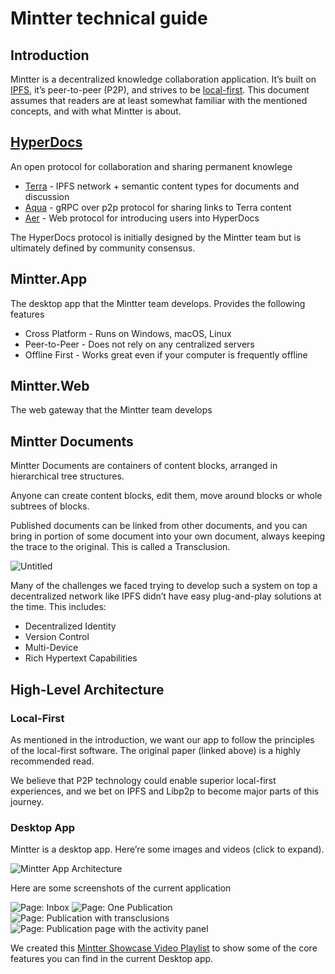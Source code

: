 # Mintter technical guide

## Introduction

Mintter is a decentralized knowledge collaboration application. It’s built on [IPFS](https://ipfs.tech), it’s peer-to-peer (P2P), and strives to be [local-first](https://www.inkandswitch.com/local-first/). This document assumes that readers are at least somewhat familiar with the mentioned concepts, and with what Mintter is about.

## [HyperDocs](./hyperdocs)

An open protocol for collaboration and sharing permanent knowlege

- [Terra](./hyperdocs-terra) - IPFS network + semantic content types for documents and discussion
- [Aqua](./hyperdocs-aqua) - gRPC over p2p protocol for sharing links to Terra content
- [Aer](./hyperdocs-aer) - Web protocol for introducing users into HyperDocs

The HyperDocs protocol is initially designed by the Mintter team but is ultimately defined by community consensus.

## Mintter.App

The desktop app that the Mintter team develops. Provides the following features

- Cross Platform - Runs on Windows, macOS, Linux
- Peer-to-Peer - Does not rely on any centralized servers
- Offline First - Works great even if your computer is frequently offline

## Mintter.Web

The web gateway that the Mintter team develops

## Mintter Documents

Mintter Documents are containers of content blocks, arranged in hierarchical tree structures.

Anyone can create content blocks, edit them, move around blocks or whole subtrees of blocks.

Published documents can be linked from other documents, and you can bring in portion of some document into your own document, always keeping the trace to the original. This is called a Transclusion.

![Untitled](assets/minnter-technical-guide-1.png)

Many of the challenges we faced trying to develop such a system on top a decentralized network like IPFS didn’t have easy plug-and-play solutions at the time. This includes:

- Decentralized Identity
- Version Control
- Multi-Device
- Rich Hypertext Capabilities

## High-Level Architecture

### Local-First

As mentioned in the introduction, we want our app to follow the principles of the local-first software. The original paper (linked above) is a highly recommended read.

We believe that P2P technology could enable superior local-first experiences, and we bet on IPFS and Libp2p to become major parts of this journey.

### Desktop App

Mintter is a desktop app. Here’re some images and videos (click to expand).

![Mintter App Architecture](assets/diagram-app-architecture.png)

Here are some screenshots of the current application

![Page: Inbox](assets/ui-inbox.png)
![Page: One Publication](assets/ui-publication.png)
![Page: Publication with transclusions](assets/ui-transclusions.png)
![Page: Publication page with the activity panel](assets/ui-publication-and-activity.png)

We created this [Mintter Showcase Video Playlist](https://www.youtube.com/playlist?list=PL_Q4x-stM4VLRlMN3xxtN_uj5KesC6DNU) to show some of the core features you can find in the current Desktop app.
